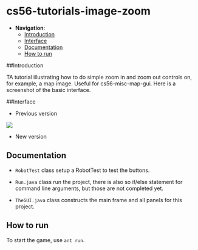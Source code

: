 cs56-tutorials-image-zoom
=========================

 - __Navigation__: 
   - [Introduction](https://github.com/PARanOiA1120/cs56-games-simon-says/blob/master/README.md#introduction)
   - [Interface](https://github.com/PARanOiA1120/cs56-games-simon-says/blob/master/README.md#interface)
   - [Documentation](https://github.com/PARanOiA1120/cs56-games-simon-says/blob/master/README.md#documentation)
   - [How to run](https://github.com/PARanOiA1120/cs56-games-simon-says/blob/master/README.md#how-to-run)


##Introduction
 
  TA tutorial illustrating how to do simple zoom in and zoom out controls on, for example, a map image.   Useful for cs56-misc-map-gui. Here is a screenshot of the basic interface.
  
##Interface

* Previous version
 
![](http://i.imgur.com/wkrgg1z.png)

* New version
 


## Documentation

* `RobotTest` class setup a RobotTest to test the buttons.

* `Run.java` class run the project, there is also so if/else statement for command line arguments, but those are not completed yet. 

* `TheGUI.java` class constructs the main frame and all panels for this project.  


## How to run 
To start the game, use `ant run`. 
